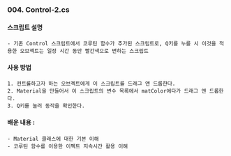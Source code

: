 ### 004. Control-2.cs

#### 스크립트 설명
	- 기존 Control 스크립트에서 코루틴 함수가 추가된 스크립트로, Q키를 누를 시 이것을 적용한 오브젝트는 일정 시간 동안 빨간색으로 변하는 스크립트


#### 사용 방법 
	1. 컨트롤하고자 하는 오브젝트에게 이 스크립트를 드래그 앤 드롭한다.
	2. Material을 만들어서 이 스크립트의 변수 목록에서 matColor에다가 드래그 앤 드롭한다.
	3. Q키를 눌러 동작을 확인한다.


#### 배운 내용 :
	- Material 클래스에 대한 기본 이해
	- 코루틴 함수를 이용한 이펙트 지속시간 활용 이해